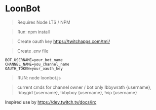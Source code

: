 # LoonBot

> Requires Node LTS / NPM

> Run: npm install

> Create oauth key https://twitchapps.com/tmi/

> Create .env file
```
BOT_USERNAME=your_bot_name
CHANNEL_NAME=you_channel_name
OAUTH_TOKEN=your_oauth_key
```


> RUN: node loonbot.js


> current cmds for channel owner / bot only
> !bbywrath {username},
> !bbygirl {username},
> !bbyboy {username},
> !vip {username}

Inspired use by https://dev.twitch.tv/docs/irc
